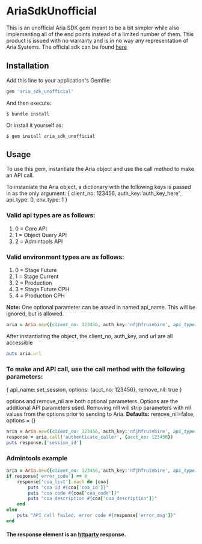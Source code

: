 # AriaSdkUnofficial

This is an unofficial Aria SDK gem meant to be a bit simpler while also implementing all of the end points instead of a limited number of them.
This product is issued with no warranty and is in no way any representation of Aria Systems.  The official sdk can be found [here](https://github.com/AriaSystems/ruby_sdk)
## Installation

Add this line to your application's Gemfile:

```ruby
gem 'aria_sdk_unofficial'
```

And then execute:

    $ bundle install

Or install it yourself as:

    $ gem install aria_sdk_unofficial

## Usage

To use this gem, instantiate the Aria object and use the call method to make an API call.

To instaniate the Aria object, a dictionary with the following keys is passed in as the only argument:
{
	client_no: 123456, 
	auth_key:'auth_key_here', 
	api_type: 0, 
	env_type: 1
}

### Valid api types are as follows:
1. 0 = Core API
2. 1 = Object Query API
3. 2 = Admintools API

### Valid environment types are as follows:
1. 0 = Stage Future
2. 1 = Stage Current
3. 2 = Production
4. 3 = Stage Future CPH
5. 4 = Production CPH

**Note:** One optional parameter can be assed in named api_name.  This will be ignored, but is allowed.

```ruby
aria = Aria.new({client_no: 123456, auth_key:'nfjhfruiebire', api_type: 0, env_type: 0})
```
After instantiating the object, the client_no, auth_key, and url are all accessible

```ruby
puts aria.url
```

### To make and API call,  use the call method with the following parameters:

{
	api_name: set_session, 
	options: {acct_no: 123456}, 
	remove_nil: true
}

options and remove_nil are both optional parameters.
Options are the additional API parameters used.
Removing nill will strip parameters with nil values from the options prior to sending to Aria.
**Defaults:** remove_nil=false, options = {}

```ruby
aria = Aria.new({client_no: 123456, auth_key:'nfjhfruiebire', api_type: 0, env_type: 0})
response = aria.call('authenticate_caller', {acct_no: 123456})
puts response.['session_id']
```
### Admintools example
```ruby
aria = Aria.new({client_no: 123456, auth_key:'nfjhfruiebire', api_type: 2, env_type: 0})
if response['error_code'] == 0
	response['coa_list'].each do |coa|
		puts "coa id #{coa['coa_id']}"
		puts "coa code #{coa['coa_code']}"
		puts "coa description #{coa['coa_description']}"
	end
else
	puts "API call failed, error code #{response['error_msg']}"
end
```

#### The response element is an [httparty](https://github.com/jnunemaker/httparty) response.
